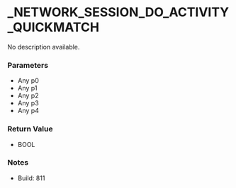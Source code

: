 # _NETWORK_SESSION_DO_ACTIVITY_QUICKMATCH

No description available.

### Parameters
* Any p0
* Any p1
* Any p2
* Any p3
* Any p4

### Return Value
* BOOL

### Notes
* Build: 811

